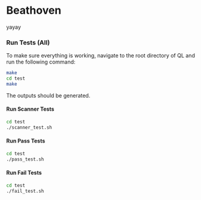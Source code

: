 # Beathoven
yayay


### Run Tests (All)
To make sure everything is working, navigate to the root directory of QL and run the following command:
```bash
make
cd test
make
```
The outputs should be generated.

#### Run Scanner Tests
```bash
cd test
./scanner_test.sh
```

#### Run Pass Tests
```bash
cd test
./pass_test.sh
```

#### Run Fail Tests
```bash
cd test
./fail_test.sh
```